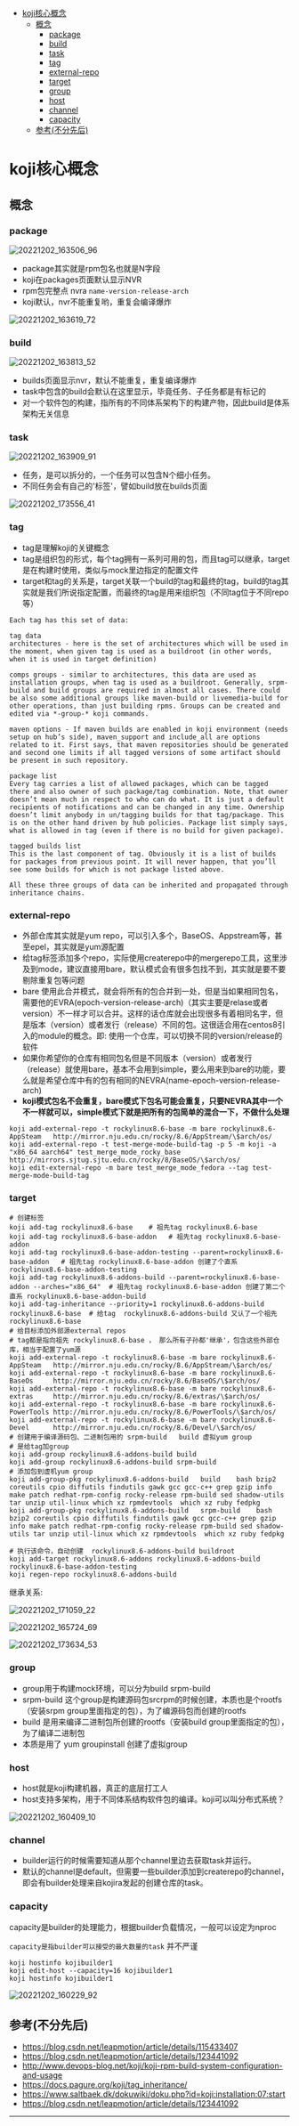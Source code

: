 <!-- MDTOC maxdepth:6 firsth1:1 numbering:0 flatten:0 bullets:1 updateOnSave:1 -->

- [koji核心概念](#koji核心概念)   
   - [概念](#概念)   
      - [package](#package)   
      - [build](#build)   
      - [task](#task)   
      - [tag](#tag)   
      - [external-repo](#external-repo)   
      - [target](#target)   
      - [group](#group)   
      - [host](#host)   
      - [channel](#channel)   
      - [capacity](#capacity)   
   - [参考(不分先后)](#参考不分先后)   

<!-- /MDTOC -->
# koji核心概念

## 概念


### package

![20221202_163506_96](image/20221202_163506_96.png)

* package其实就是rpm包名也就是N字段
* koji在packages页面默认显示NVR
* rpm包完整点 nvra  ```name-version-release-arch```
* koji默认，nvr不能重复哟，重复会编译爆炸


![20221202_163619_72](image/20221202_163619_72.png)


### build

![20221202_163813_52](image/20221202_163813_52.png)

* builds页面显示nvr，默认不能重复，重复编译爆炸
* task中包含的build会默认在这里显示，毕竟任务、子任务都是有标记的
* 对一个软件包的构建，指所有的不同体系架构下的构建产物，因此build是体系架构无关信息


### task

![20221202_163909_91](image/20221202_163909_91.png)

* 任务，是可以拆分的，一个任务可以包含N个细小任务。
* 不同任务会有自己的'标签'，譬如build放在builds页面

![20221202_173556_41](image/20221202_173556_41.png)




### tag

* tag是理解koji的关键概念
* tag是组织包的形式，每个tag拥有一系列可用的包，而且tag可以继承，target是在构建时使用，类似与mock里边指定的配置文件
* target和tag的关系是，target关联一个build的tag和最终的tag，build的tag其实就是我们所说指定配置，而最终的tag是用来组织包（不同tag位于不同repo等）





```
Each tag has this set of data:

tag data
architectures - here is the set of architectures which will be used in the moment, when given tag is used as a buildroot (in other words, when it is used in target definition)

comps groups - similar to architectures, this data are used as installation groups, when tag is used as a buildroot. Generally, srpm-build and build groups are required in almost all cases. There could be also some additional groups like maven-build or livemedia-build for other operations, than just building rpms. Groups can be created and edited via *-group-* koji commands.

maven options - If maven builds are enabled in koji environment (needs setup on hub’s side), maven_support and include_all are options related to it. First says, that maven repositories should be generated and second one limits if all tagged versions of some artifact should be present in such repository.

package list
Every tag carries a list of allowed packages, which can be tagged there and also owner of such package/tag combination. Note, that owner doesn’t mean much in respect to who can do what. It is just a default recipients of notifications and can be changed in any time. Ownership doesn’t limit anybody in un/tagging builds for that tag/package. This is on the other hand driven by hub policies. Package list simply says, what is allowed in tag (even if there is no build for given package).

tagged builds list
This is the last component of tag. Obviously it is a list of builds for packages from previous point. It will never happen, that you’ll see some builds for which is not package listed above.

All these three groups of data can be inherited and propagated through inheritance chains.
```











### external-repo

* 外部仓库其实就是yum repo，可以引入多个，BaseOS、Appstream等，甚至epel，其实就是yum源配置
* 给tag标签添加多个repo，实际使用createrepo中的mergerepo工具，这里涉及到mode，建议直接用bare，默认模式会有很多包找不到，其实就是要不要剔除重复包等问题
* bare 使用此合并模式，就会将所有的包合并到一处，但是当如果相同包名，需要他的EVRA(epoch-version-release-arch)（其实主要是relase或者version）不一样才可以合并。这样的话仓库就会出现很多有着相同名字，但是版本（version）或者发行（release）不同的包。这很适合用在centos8引入的module的概念。即: 使用一个仓库，可以切换不同的version/release的软件
* 如果你希望你的仓库有相同包名但是不同版本（version）或者发行（release）就使用bare，基本不会用到simple，要么用来到bare的功能，要么就是希望仓库中有的包有相同的NEVRA(name-epoch-version-release-arch)
* **koji模式包名不会重复，bare模式下包名可能会重复，只要NEVRA其中一个不一样就可以，simple模式下就是把所有的包简单的混合一下，不做什么处理**


```
koji add-external-repo -t rockylinux8.6-base -m bare rockylinux8.6-AppSteam   http://mirror.nju.edu.cn/rocky/8.6/AppStream/\$arch/os/
koji add-external-repo -t test-merge-mode-build-tag -p 5 -m koji -a "x86_64 aarch64" test_merge_mode_rocky_base http://mirrors.sjtug.sjtu.edu.cn/rocky/8/BaseOS/\$arch/os/
koji edit-external-repo -m bare test_merge_mode_fedora --tag test-merge-mode-build-tag
```

### target

```
# 创建标签
koji add-tag rockylinux8.6-base    # 祖先tag rockylinux8.6-base
koji add-tag rockylinux8.6-base-addon   # 祖先tag rockylinux8.6-base-addon
koji add-tag rockylinux8.6-base-addon-testing --parent=rockylinux8.6-base-addon   # 祖先tag rockylinux8.6-base-addon 创建了个直系 rockylinux8.6-base-addon-testing
koji add-tag rockylinux8.6-addons-build --parent=rockylinux8.6-base-addon --arches="x86_64"  # 祖先tag rockylinux8.6-base-addon 创建了第二个直系 rockylinux8.6-base-addon-build
koji add-tag-inheritance --priority=1 rockylinux8.6-addons-build rockylinux8.6-base  # 给tag  rockylinux8.6-addons-build 又认了一个祖先 rockylinux8.6-base
# 给目标添加外部源external repos
# tag都是指向祖先 rockylinux8.6-base ， 那么所有子孙都'继承'，包含这些外部仓库，相当于配置了yum源
koji add-external-repo -t rockylinux8.6-base -m bare rockylinux8.6-AppSteam   http://mirror.nju.edu.cn/rocky/8.6/AppStream/\$arch/os/
koji add-external-repo -t rockylinux8.6-base -m bare rockylinux8.6-BaseOs     http://mirror.nju.edu.cn/rocky/8.6/BaseOS/\$arch/os/
koji add-external-repo -t rockylinux8.6-base -m bare rockylinux8.6-extras     http://mirror.nju.edu.cn/rocky/8.6/extras/\$arch/os/
koji add-external-repo -t rockylinux8.6-base -m bare rockylinux8.6-PowerTools http://mirror.nju.edu.cn/rocky/8.6/PowerTools/\$arch/os/
koji add-external-repo -t rockylinux8.6-base -m bare rockylinux8.6-Devel      http://mirror.nju.edu.cn/rocky/8.6/Devel/\$arch/os/
# 创建用于编译源码包、二进制包用的 srpm-build   build 虚拟yum group
# 是给tag加group
koji add-group rockylinux8.6-addons-build build
koji add-group rockylinux8.6-addons-build srpm-build
# 添加包到虚机yum group
koji add-group-pkg rockylinux8.6-addons-build   build    bash bzip2 coreutils cpio diffutils findutils gawk gcc gcc-c++ grep gzip info make patch redhat-rpm-config rocky-release rpm-build sed shadow-utils tar unzip util-linux which xz rpmdevtools  which xz ruby fedpkg
koji add-group-pkg rockylinux8.6-addons-build   srpm-build    bash bzip2 coreutils cpio diffutils findutils gawk gcc gcc-c++ grep gzip info make patch redhat-rpm-config rocky-release rpm-build sed shadow-utils tar unzip util-linux which xz rpmdevtools  which xz ruby fedpkg

# 执行该命令，自动创建  rockylinux8.6-addons-build buildroot
koji add-target rockylinux8.6-addons rockylinux8.6-addons-build rockylinux8.6-base-addon-testing
koji regen-repo rockylinux8.6-addons-build
```

继承关系:

![20221202_171059_22](image/20221202_171059_22.png)

![20221202_165724_69](image/20221202_165724_69.png)


![20221202_173634_53](image/20221202_173634_53.png) 


### group


* group用于构建mock环境，可以分为build srpm-build
* srpm-build 这个group是构建源码包srcrpm的时候创建，本质也是个rootfs（安装srpm group里面指定的包），为了编源码包而创建的rootfs
* build 是用来编译二进制包所创建的rootfs（安装build group里面指定的包），为了编译二进制包
* 本质是用了 yum groupinstall 创建了虚拟group

### host

* host就是koji构建机器，真正的底层打工人
* host支持多架构，用于不同体系结构软件包的编译。koji可以叫分布式系统？

![20221202_160409_10](image/20221202_160409_10.png)





### channel

* builder运行的时候需要知道从那个channel里边去获取task并运行。
* 默认的channel是default，但需要一些builder添加到createrepo的channel，即会有builder处理来自kojira发起的创建仓库的task。



### capacity

capacity是builder的处理能力，根据builder负载情况，一般可以设定为nproc

```capacity是指builder可以接受的最大数量的task``` 并不严谨

```
koji hostinfo kojibuilder1
koji edit-host --capacity=16 kojibuilder1
koji hostinfo kojibuilder1
```

![20221202_160229_92](image/20221202_160229_92.png)



## 参考(不分先后)

* <https://blog.csdn.net/leapmotion/article/details/115433407>
* <https://blog.csdn.net/leapmotion/article/details/123441092>
* <http://www.devops-blog.net/koji/koji-rpm-build-system-configuration-and-usage>
* <https://docs.pagure.org/koji/tag_inheritance/>
* <https://www.saltbaek.dk/dokuwiki/doku.php?id=koji:installation:07:start>
* <https://blog.csdn.net/leapmotion/article/details/123441092>


---

